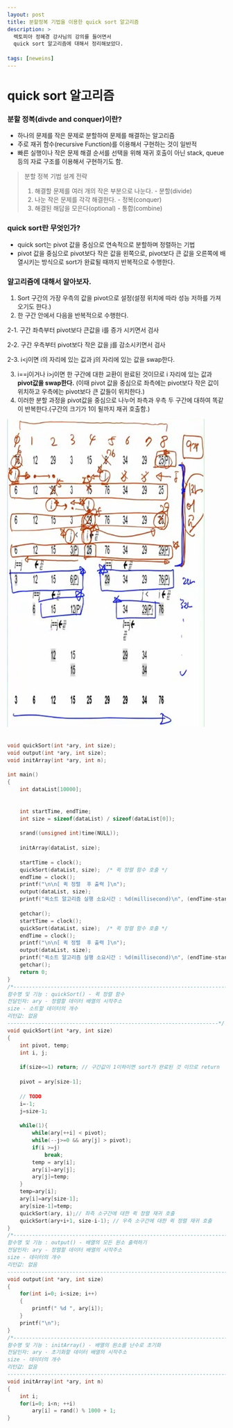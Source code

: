 ```yaml
---
layout: post
title: 분할정복 기법을 이용한 quick sort 알고리즘
description: >
  렉토피아 정혜경 강사님의 강의를 들어면서
  quick sort 알고리즘에 대해서 정리해보았다.

tags: [neweins]
---
```


# quick sort 알고리즘

### 분할 정복(divde and conquer)이란?

- 하나의 문제를 작은 문제로 분할하여 문제를 해결하는 알고리즘
- 주로 재귀 함수(recursive Function)를 이용해서 구현하는 것이 일반적
- 빠른 실행이나 작은 문제 해결 순서를 선택을 위해 재귀 호출이 아닌 stack, queue 등의 자료 구조를 이용해서 구현하기도 함.

> 분할 정복 기법 설계 전략
> 1. 해결할 문제를 여러 개의 작은 부분으로 나눈다. - 분할(divide)
> 2. 나눈 작은 문제를 각각 해결한다. - 정복(conquer)
> 3. 해결된 해답을 모은다(optional) - 통합(combine)

### quick sort란 무엇인가?

- quick sort는 pivot 값을 중심으로 연속적으로 분할하며 정렬하는 기법
- pivot 값을 중심으로 pivot보다 작은 값을 왼쪽으로, pivot보다 큰 값을 오른쪽에 배열시키는 방식으로 sort가 완료될 때까지 반복적으로 수행한다.

### 알고리즘에 대해서 알아보자.

1. Sort 구간의 가장 우측의 값을 pivot으로 설정(설정 위치에 따라 성능 저하를 가져오기도 한다.)
2. 한 구간 안에서 다음을 반복적으로 수행한다.

 2-1. 구간 좌측부터 pivot보다 큰값을 i를 증가 시키면서 검사

 2-2. 구간 우측부터 pivot보다 작은 값을 j를 감소시키면서 검사

 2-3. i<j이면 i의 자리에 있는 값과 j의 자리에 있는 값을 swap한다.
 
3. i==j이거나 i>j이면 한 구간에 대한 교환이 완료된 것이므로 i 자리에 있는 값과 **pivot값을 swap한다.** (이때 pivot 값을 중심으로 좌측에는 pivot보다 작은 값이 위치하고 우측에는 pivot보다 큰 값들이 위치한다.)
4. 이러한 분할 과정을 pivot값을 중심으로 나누어 좌측과 우측 두 구간에 대하여 똑같이 반복한다.(구간의 크기가 1이 될까지 재귀 호출함.)

![](/assets/img/20180711_213011.png)

~~~c

void quickSort(int *ary, int size);
void output(int *ary, int size);
void initArray(int *ary, int n);

int main()
{
	int dataList[10000];


	int startTime, endTime;
	int size = sizeof(dataList) / sizeof(dataList[0]);

	srand((unsigned int)time(NULL));

	initArray(dataList, size);

	startTime = clock();
	quickSort(dataList, size); 	/* 퀵 정렬 함수 호출 */
	endTime = clock();
	printf("\n\n[ 퀵 정렬  후 출력 ]\n");
	output(dataList, size);
	printf("퀵소트 알고리즘 실행 소요시간 : %d(millisecond)\n", (endTime-startTime));

	getchar();
	startTime = clock();
	quickSort(dataList, size); 	/* 퀵 정렬 함수 호출 */
	endTime = clock();
	printf("\n\n[ 퀵 정렬  후 출력 ]\n");
	output(dataList, size);
	printf("퀵소트 알고리즘 실행 소요시간 : %d(millisecond)\n", (endTime-startTime));
	getchar();
	return 0;
}
/*----------------------------------------------------------------------
함수명 및 기능 : quickSort() - 퀵 정렬 함수
전달인자: ary - 정렬할 데이터 배열의 시작주소
size - 소트할 데이터의 개수
리턴값: 없음
--------------------------------------------------------------------*/
void quickSort(int *ary, int size)
{
	int pivot, temp;
	int i, j;

	if(size<=1) return; // 구간값이 1이하이면 sort가 완료된 것 이므로 return

	pivot = ary[size-1];

	// TODO
	i=-1;
	j=size-1;

	while(1){
		while(ary[++i] < pivot);
		while(--j>=0 && ary[j] > pivot);
		if(i >=j)
			break;
		temp = ary[i];
		ary[i]=ary[j];
		ary[j]=temp;
	}
	temp=ary[i];
	ary[i]=ary[size-1];
	ary[size-1]=temp;
	quickSort(ary, i);// 좌측 소구간에 대한 퀵 정렬 재귀 호출
	quickSort(ary+i+1, size-i-1); // 우측 소구간에 대한 퀵 정렬 재귀 호출
}
/*------------------------------------------------------------------------
함수명 및 기능 : output() - 배열의 모든 원소 출력하기
전달인자: ary - 정렬할 데이터 배열의 시작주소
size - 데이터의 개수
리턴값: 없음
------------------------------------------------------------------------*/
void output(int *ary, int size)
{
	for(int i=0; i<size; i++)
	{
		printf(" %d ", ary[i]);
	}
	printf("\n");
}
/*------------------------------------------------------------------------
함수명 및 기능 : initArray() - 배열의 원소를 난수로 초기화
전달인자: ary - 초기화할 데이터 배열의 시작주소
size - 데이터의 개수
리턴값: 없음
------------------------------------------------------------------------*/
void initArray(int *ary, int n)
{
	int i;
	for(i=0; i<n; ++i)
		ary[i] = rand() % 1000 + 1;
}



~~~
